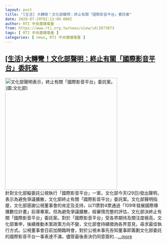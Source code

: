 ```yaml
---
layout: post
title: "[生活] 大轉彎！文化部聲明：終止有關「國際影音平台」委託案"
date: 2020-07-29T02:12:09.000Z
author: RTI 中央廣播電臺
from: https://www.rti.org.tw/news/view/id/2073873
tags: [ RTI 中央廣播電臺 ]
categories: [ news, RTI 中央廣播電臺 ]
---
```

<!--1595988729000-->
[[生活] 大轉彎！文化部聲明：終止有關「國際影音平台」委託案](https://www.rti.org.tw/news/view/id/2073873)
------

<div>
<img src="https://static.rti.org.tw/assets/thumbnails/2020/07/29/6fd04795622d49b773165fdd79123ee0.jpg" width="360" alt="文化部聲明表示，終止有關「國際影音平台」委託案。 (圖:文化部)" title="文化部聲明表示，終止有關「國際影音平台」委託案。 (圖:文化部)"><br>針對文化部擬委託公視執行「國際影音平台」一案，文化部今天(29日)發出聲明，表示為避免爭議擴散，文化部終止有關「國際影音平台」委託案。文化部聲明指屋，文化部感謝公視董事會的肯定及支持，以11票對4票通過「109年發展國際傳播數位計畫」前導專案。但為避免爭議擴散，經審慎完整的評估，文化部決終止有關「國際影音平台」委託案。對於「國際影音平台」受各界期待及關注度極高，文化部重申，後續推動本案政策方向不變，文化部會持續徵詢各界意見，尋求最佳執行方式。公視董事會日前加開臨時會，對於公視未事先告知董事即籌劃文化部委託的國際影音平台一事表達不滿，儘管最後表決仍同意簽約...<a target="_blank" href="https://www.rti.org.tw/news/view/id/2073873">...more</a>
</div>
